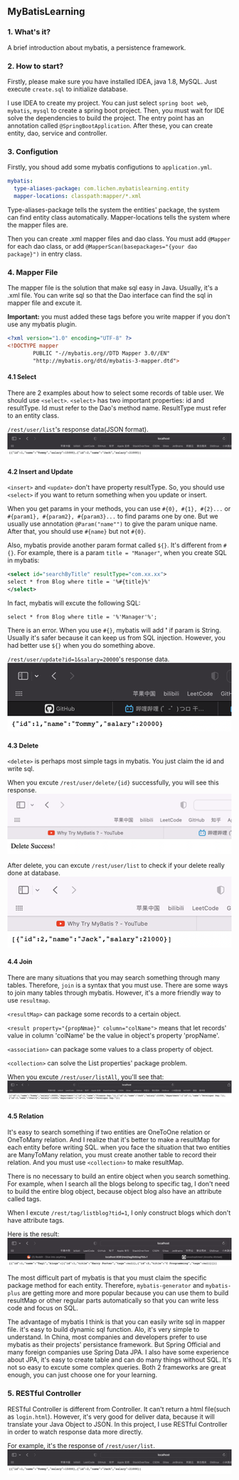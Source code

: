 ## MyBatisLearning

### 1. What's it?
A brief introduction about mybatis, a persistence framework.

### 2. How to start?
Firstly, please make sure you have installed IDEA, java 1.8, MySQL. Just execute `create.sql` to initialize database.

I use IDEA to create my project. You can just select `spring boot web`, `mybatis`, `mysql` to create a spring boot project.
Then, you must wait for IDE solve the dependencies to build the project. The entry point has an annotation called `@SpringBootApplication`.
After these, you can create entity, dao, service and controller.

### 3. Configution
Firstly, you shoud add some mybatis configutions to `application.yml`.
```yaml
mybatis:
  type-aliases-package: com.lichen.mybatislearning.entity
  mapper-locations: classpath:mapper/*.xml
```
Type-aliases-package tells the system the entities' package, the system can find entity class automatically.
Mapper-locations tells the system where the mapper files are.

Then you can create .xml mapper files and dao class. You must add `@Mapper` for each dao class, or add `@MapperScan(basepackages="{your dao package}")` in entry class.

### 4. Mapper File
The mapper file is the solution that make sql easy in Java. Usually, it's a .xml file. You can write sql so that the Dao interface
can find the sql in mapper file and excute it.

**Important:** you must added these tags before you write mapper
if you don't use any mybatis plugin.

```xml
<?xml version="1.0" encoding="UTF-8" ?>
<!DOCTYPE mapper
        PUBLIC "-//mybatis.org//DTD Mapper 3.0//EN"
        "http://mybatis.org/dtd/mybatis-3-mapper.dtd">
```

#### 4.1 Select
There are 2 examples about how to select some records of table user.
We should use `<select>`. `<select>` has two important properties: id and resultType.
Id must refer to the Dao's method name. ResultType must refer to an entity class.

`/rest/user/list`'s response data(JSON format).
![](images/list.png)

#### 4.2 Insert and Update
`<insert>` and `<update>` don't have property resultType.
So, you should use `<select>` if you want to return something when you update or insert.

When you get params in your methods, you can use `#{0}, #{1}, #{2}...`
or `#{param1}, #{param2}, #{param3}...` to find params one by one. But we usually use annotation `@Param("name"")` to
give the param unique name. After that, you should use `#{name}` but not `#{0}`.

Also, mybatis provide another param format called `${}`.
It's different from `#{}`.
For example, there is a param `title = "Manager"`,
when you create SQL in mybatis:
```xml
<select id="searchByTitle" resultType="com.xx.xx">
select * from Blog where title = '%#{title}%'
</select>
```
In fact, mybatis will excute the following SQL:
```mysql
select * from Blog where title = '%'Manager'%';
```
There is an error.
When you use `#{}`, mybatis will add **'** if param is String.
Usually it's safer because it can keep us from SQL injection.
However, you had better use `${}` when you do something above.


`/rest/user/update?id=1&salary=20000`'s response data.
![](images/update.png)

#### 4.3 Delete
`<delete>` is perhaps most simple tags in mybatis. You just claim the id and write sql.

When you excute `/rest/user/delete/{id}` successfully, you will see this response.
![](images/delete.png)

After delete, you can excute `/rest/user/list` to check if your delete really done at database.
![](images/after%20delete.png)

#### 4.4 Join
There are many situations that you may search something through many tables.
Therefore, `join` is a syntax that you must use. There are some ways
to join many tables through mybatis. However, it's a more friendly way
to use `resultmap`.

`<resultMap>` can package some records to a certain object.

`<result property="{propNmae}" column="colName">`
means that let records' value in column 'colName' be the value in object's property 'propName'.

`<association>` can package some values to a class property of object.

`<collection>` can solve the List<someclass> properties' package problem.

When you excute `/rest/user/listAll`, you'll see that:
![](images/join.png)

#### 4.5 Relation
It's easy to search something if two entities are OneToOne relation or OneToMany relation.
And I realize that it's better to make a resultMap for each entity before writing SQL.
when you face the situation that two entities are ManyToMany relation, you must create another
table to record their relation. And you must use `<collection>` to make resultMap.

There is no necessary to build an entire object when you search something.
For example, when I search all the blogs belong to specific tag,
I don't need to build the entire blog object, because object blog also have an attribute
called tags.

When I excute `/rest/tag/listblog?tid=1`, I only construct blogs which don't have attribute tags.

Here is the result:
![](images/manytomany.png)

The most difficult part of mybatis is that you must claim the specific package method for each
entity. Therefore, `mybatis-generator` and `mybatis-plus` are
getting more and more popular because you can use them to build resultMap or other regular parts automatically so that
you can write less code and focus on SQL.

The advantage of mybatis I think is that you can easily write sql in mapper file.
it's easy to build dynamic sql function. Alo, it's very simple to understand.
In China, most companies and developers prefer to use mybatis as their projects' persistance
framework. But Spring Official and many foreign companies use Spring Data JPA.
I also have some experience about JPA, it's easy to create table and can do many things without SQL.
It's not so easy to excute some complex queries. Both 2 frameworks are great enough, you
can just choose one for your learning.


### 5. RESTful Controller
RESTful Controller is different from Controller. It can't return a html file(such as `login.html`).
However, it's very good for deliver data, because it will translate your Java Object to JSON. In this
project, I use RESTful Controller in order to watch response data more directly.

For example, it's the response of `/rest/user/list`.
![](images/list.png)

